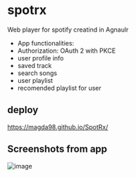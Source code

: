 # spotrx

Web player for spotify creatind in Agnaulr

- App functionalities:
- Authorization: OAuth 2 with PKCE
- user profile info
- saved track
- search songs
- user playlist
- recomended playlist for user


## deploy

https://magda98.github.io/SpotRx/

## Screenshots from app

![image](https://user-images.githubusercontent.com/33430525/198701372-233a8a56-3faf-436f-8f62-6c676d06a14d.png)


